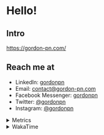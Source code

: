 # Hello!

## Intro

<https://gordon-pn.com/>

## Reach me at

- LinkedIn: [gordonpn](https://www.linkedin.com/in/gordonpn/)
- Email: [contact@gordon-pn.com](mailto:contact@gordon-pn.com)
- Facebook Messenger: [gordonpn](https://www.messenger.com/t/Gordonpn)
- Twitter: [@gordonpn](https://twitter.com/Gordonpn)
- Instagram: [@gordonpn](https://www.instagram.com/gordonpn/)

<details>
  <summary>Metrics</summary>

  <img align="center" src="https://github.com/gordonpn/gordonpn/blob/master/github-metrics.svg" alt="GitHub Metrics">

</details>

<details>
  <summary>WakaTime</summary>

  <!--START_SECTION:waka-->
📊 **This Week I Spent My Time On** 

```text
💬 Programming Languages: 
Java                     8 hrs 32 mins       ██████████████████░░░░░░░   71.00 % 
XML                      59 mins             ██░░░░░░░░░░░░░░░░░░░░░░░   08.26 % 
Other                    54 mins             ██░░░░░░░░░░░░░░░░░░░░░░░   07.58 % 
Makefile                 35 mins             █░░░░░░░░░░░░░░░░░░░░░░░░   04.93 % 
Text                     28 mins             █░░░░░░░░░░░░░░░░░░░░░░░░   03.90 % 

🔥 Editors: 
IntelliJ IDEA            10 hrs 39 mins      ██████████████████████░░░   88.51 % 
VS Code                  1 hr 22 mins        ███░░░░░░░░░░░░░░░░░░░░░░   11.49 % 
```


 Last Updated on 08/02/2025 10:21:46 UTC
<!--END_SECTION:waka-->
</details>
